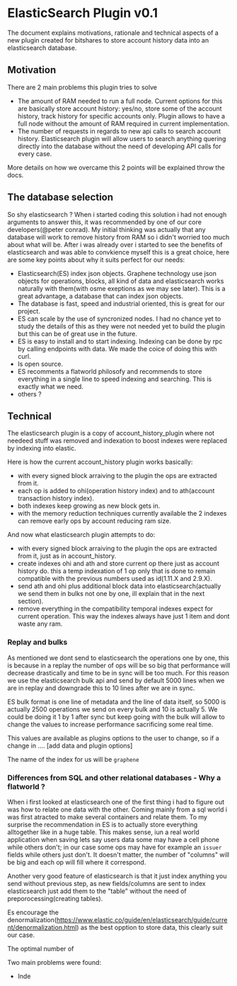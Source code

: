# ElasticSearch Plugin v0.1

The document explains motivations, rationale and technical aspects of a new plugin created for bitshares to store account history data into an elasticsearch database.

## Motivation

There are 2 main problems this plugin tries to solve

- The amount of RAM needed to run a full node. Current options for this are basically store account history: yes/no, store some of the account history, track history for specific accounts only. Plugin allows to have a full node without the amount of RAM required in current implementation.
- The number of requests in regards to new api calls to search account history. Elasticsearch plugin will allow users to search anything quering directly into the database without the need of developing API calls for every case.

More details on how we overcame this 2 points will be explained throw the docs.

## The database selection

So shy elasticsearch ? When i started coding this solution i had not enough arguments to answer this, it was recommended by one of our core developers(@peter conrad). My initial thinking was actually that any database will work to remove history from RAM so i didn't worried too much about what will be. 
After i was already over i started to see the benefits of elasticsearch and was able to convkience myself this is a great choice, here are some key points about why it suits perfect for our needs:

- Elasticsearch(ES) index json objects. Graphene technology use json objects for operations, blocks, all kind of data and elasticsearch works naturally with them(with osme exeptions as we may see later). This is a great advantage, a database that can index json objects.
- The database is fast, speed and industrial oriented, this is great for our project.
- ES can scale by the use of syncronized nodes. I had no chance yet to study the details of this as they were not needed yet to build the plugin but this can be of great use in the future.
- ES is easy to install and to start indexing. Indexing can be done by rpc by calling endpoints with data. We made the coice of doing this with curl.
- Is open source.
- ES recomments a flatworld philosofy and recommends to store everything in a single line to speed indexing and searching. This is exactly what we need.
- others ?

## Technical

The elasticsearch plugin is a copy of account_history_plugin where not needeed stuff was removed and indexation to boost indexes were replaced by indexing into elastic.

Here is how the current account_history plugin works basically:
- with every signed block arraiving to the plugin the ops are extracted from it.
- each op is added to ohi(operation history index) and to ath(account transaction history index).
- both indexes keep growing as new block gets in.
- with the memory reduction techniques currently available the 2 indexes can remove early ops by account reducing ram size.

And now what elasticsearch plugin attempts to do:

- with every signed block arraiving to the plugin the ops are extracted from it, just as in account_history.
- create indexes ohi and ath and store current op there just as account history do. this a temp indexation of 1 op only that is done to remain compatible with the previous numbers used as id(1.11.X and 2.9.X).
- send ath and ohi plus additional block data into elasticsearch(actually we send them in bulks not one by one, ill explain that in the next section).
- remove everything in the compatibility temporal indexes expect for current operation. This way the indexes always have just 1 item and dont waste any ram.

### Replay and bulks

As mentioned we dont send to elasticsearch the operations one by one, this is because in a replay the number of ops will be so big that performance will decrease drastically and time to be in sync will be too much.
For this reason we use the elasticsearch bulk api and send by default 5000 lines when we are in replay and downgrade this to 10 lines after we are in sync.

ES bulk format is one line of metadata and the line of data itself, so 5000 is actually 2500 operations we send on every bulk and 10 is actually 5. We could be doing it 1 by 1 after sync but keep going with the bulk will allow to change the values to increase performance sacrificing some real time.

This values are available as plugins options to the user to change, so if a change in ....
[add data and plugin options]

The name of the index for us will be `graphene`

### Differences from SQL and other relational databases - Why a flatworld ?

When i first looked at elasticsearch one of the first thing i had to figure out was how to relate one data with the other. Coming mainly from a sql world i was first atracted to make several containers and relate them. To my surprise the recommendation in ES is to actually store everything alltogether like in a huge table. 
This makes sense, iun a real world application when saving lets say users data some may have a cell phone while others don't; in our case some ops may have for example an  `issuer` fields while others just don't. It doesn't matter, the number of "columns" will be big and each op will fill where it correspond.

Another very good feature of elasticsearch is that it just index anything you send without previous step, as new fields/columns are sent to index elasticsearch just add them to the "table" without the need of preporocessing(creating tables).

Es encourage the denormalization(https://www.elastic.co/guide/en/elasticsearch/guide/current/denormalization.html) as the best opption to store data, this clearly suit our case.


The optimal number of

Two main problems were found:

- Inde
